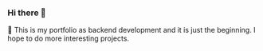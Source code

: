 ### Hi there 👋

🌱 This is my portfolio as backend development and it is just the beginning. I hope to do more interesting projects.
